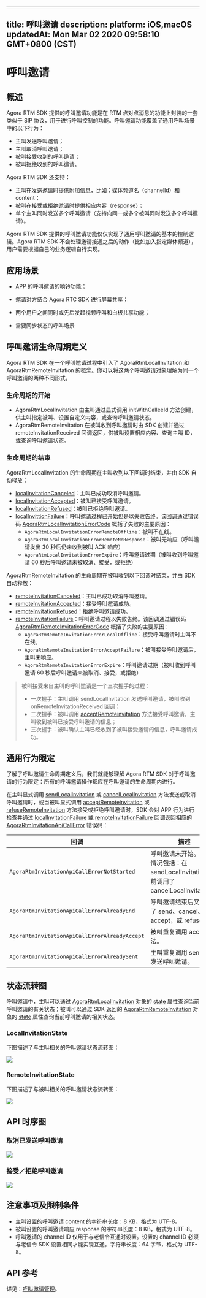 
---
title: 呼叫邀请
description: 
platform: iOS,macOS
updatedAt: Mon Mar 02 2020 09:58:10 GMT+0800 (CST)
---
# 呼叫邀请
## 概述

Agora RTM SDK 提供的呼叫邀请功能是在 RTM 点对点消息的功能上封装的一套类似于 SIP 协议，用于进行呼叫控制的功能。呼叫邀请功能覆盖了通用呼叫场景中的以下行为：

- 主叫发送呼叫邀请；
- 主叫取消呼叫邀请；
- 被叫接受收到的呼叫邀请；
- 被叫拒绝收到的呼叫邀请。

Agora RTM SDK 还支持：

- 主叫在发送邀请时提供附加信息，比如：媒体频道名（channelId）和 content；
- 被叫在接受或拒绝邀请时提供相应内容（response）；
- 单个主叫同时发送多个呼叫邀请（支持向同一或多个被叫同时发送多个呼叫邀请）。

<div class="alert note">Agora RTM SDK 提供的呼叫邀请功能仅仅实现了通用呼叫邀请的基本的控制逻辑。Agora RTM SDK 不会处理邀请接通之后的动作（比如加入指定媒体频道），用户需要根据自己的业务逻辑自行实现。</div>

## 应用场景

- APP 的呼叫邀请的响铃功能；
- 邀请对方结合 Agora RTC SDK 进行屏幕共享；

- 两个用户之间同时或先后发起视频呼叫和白板共享功能；
- 需要同步状态的呼叫场景

## 呼叫邀请生命周期定义

Agora RTM SDK 在一个呼叫邀请过程中引入了 AgoraRtmLocalInvitation 和 AgoraRtmRemoteInvitation 的概念。你可以将这两个呼叫邀请对象理解为同一个呼叫邀请的两种不同形式。

### 生命周期的开始

- AgoraRtmLocalInvitation 由主叫通过显式调用 initWithCalleeId 方法创建，供主叫指定被叫、设置自定义内容，或查询呼叫邀请状态。
- AgoraRtmRemoteInvitation 在被叫收到呼叫邀请时由 SDK 创建并通过 remoteInvitationReceived 回调返回，供被叫设置相应内容、查询主叫 ID，或查询呼叫邀请状态。

### 生命周期的结束

AgoraRtmLocalInvitation 的生命周期在主叫收到以下回调时结束，并由 SDK 自动释放：

- [localInvitationCanceled](https://docs.agora.io/cn/Real-time-Messaging/API%20Reference/RTM_oc/Protocols/AgoraRtmCallDelegate.html#//api/name/rtmCallKit:localInvitationCanceled:)：主叫已成功取消呼叫邀请。
- [localInvitationAccepted](https://docs.agora.io/cn/Real-time-Messaging/API%20Reference/RTM_oc/Protocols/AgoraRtmCallDelegate.html#//api/name/rtmCallKit:localInvitationAccepted:withResponse:)：被叫已接受呼叫邀请。
- [localInvitationRefused](https://docs.agora.io/cn/Real-time-Messaging/API%20Reference/RTM_oc/Protocols/AgoraRtmCallDelegate.html#//api/name/rtmCallKit:localInvitationRefused:withResponse:)：被叫已拒绝呼叫邀请。
- [localInvittionFailure](https://docs.agora.io/cn/Real-time-Messaging/API%20Reference/RTM_oc/Protocols/AgoraRtmCallDelegate.html#//api/name/rtmCallKit:localInvitationFailure:errorCode:)：呼叫邀请过程已开始但是以失败告终。该回调通过错误码 [AgoraRtmLocalInvitationErrorCode](https://docs.agora.io/cn/Real-time-Messaging/API%20Reference/RTM_oc/Constants/AgoraRtmLocalInvitationErrorCode.html) 概括了失败的主要原因：
  - `AgoraRtmLocalInvitationErrorRemoteOffline`：被叫不在线。
  - `AgoraRtmLocalInvitationErrorRemoteNoResponse`：被叫无响应（呼叫邀请发出 30 秒后仍未收到被叫 ACK 响应）
  - `AgoraRtmLocalInvitationErrorExpire`：呼叫邀请过期（被叫收到呼叫邀请 60 秒后呼叫邀请未被取消、接受，或拒绝）

AgoraRtmRemoteInvitation 的生命周期在被叫收到以下回调时结束，并由 SDK 自动释放：

- [remoteInvitationCanceled](https://docs.agora.io/cn/Real-time-Messaging/API%20Reference/RTM_oc/Protocols/AgoraRtmCallDelegate.html#//api/name/rtmCallKit:remoteInvitationCanceled:)：主叫已成功取消呼叫邀请。
- [remoteInvitationAccepted](https://docs.agora.io/cn/Real-time-Messaging/API%20Reference/RTM_oc/Protocols/AgoraRtmCallDelegate.html#//api/name/rtmCallKit:remoteInvitationAccepted:)：接受呼叫邀请成功。
- [remoteInvitationRefused](https://docs.agora.io/cn/Real-time-Messaging/API%20Reference/RTM_oc/Protocols/AgoraRtmCallDelegate.html#//api/name/rtmCallKit:remoteInvitationRefused:)：拒绝呼叫邀请成功。
- [remoteInvitationFailure](https://docs.agora.io/cn/Real-time-Messaging/API%20Reference/RTM_oc/Protocols/AgoraRtmCallDelegate.html#//api/name/rtmCallKit:remoteInvitationFailure:errorCode:)：呼叫邀请过程以失败告终。该回调通过错误码 [AgoraRtmRemoteInvitationErrorCode](https://docs.agora.io/cn/Real-time-Messaging/API%20Reference/RTM_oc/Constants/AgoraRtmRemoteInvitationErrorCode.html) 概括了失败的主要原因：
  - `AgoraRtmRemoteInvitationErrorLocalOffline`：接受呼叫邀请时主叫不在线。
  - `AgoraRtmRemoteInvitationErrorAcceptFailure`：被叫接受呼叫邀请后，主叫未响应。
  - `AgoraRtmRemoteInvitationErrorExpire`：呼叫邀请过期（被叫收到呼叫邀请 60 秒后呼叫邀请未被取消、接受，或拒绝）

> 被叫接受来自主叫的呼叫邀请是一个三次握手的过程：
>
> - 一次握手：主叫调用 sendLocalInvitation 发送呼叫邀请，被叫收到 onRemoteInvitationReceived 回调；
> - 二次握手：被叫调用 [acceptRemoteinvitation](https://docs.agora.io/cn/Real-time-Messaging/API%20Reference/RTM_oc/Classes/AgoraRtmCallKit.html#//api/name/acceptRemoteInvitation:completion:) 方法接受呼叫邀请，主叫收到被叫已接受呼叫邀请的信息；
> - 三次握手：被叫确认主叫已经收到了被叫接受邀请的信息，呼叫邀请成功。

## 通用行为限定 

了解了呼叫邀请生命周期定义后，我们就能够理解 Agora RTM SDK 对于呼叫邀请的行为限定：所有的呼叫邀请操作都应在呼叫邀请的生命周期内进行。

在主叫显式调用 [sendLocalInvitation](https://docs.agora.io/cn/Real-time-Messaging/API%20Reference/RTM_oc/Classes/AgoraRtmCallKit.html#//api/name/sendLocalInvitation:completion:) 或 [cancelLocalInvitation](https://docs.agora.io/cn/Real-time-Messaging/API%20Reference/RTM_oc/Classes/AgoraRtmCallKit.html#//api/name/cancelLocalInvitation:completion:) 方法发送或取消呼叫邀请时，或当被叫显式调用 [acceptRemoteinvitation](https://docs.agora.io/cn/Real-time-Messaging/API%20Reference/RTM_oc/Classes/AgoraRtmCallKit.html#//api/name/acceptRemoteInvitation:completion:) 或 [refuseRemoteInvitation](https://docs.agora.io/cn/Real-time-Messaging/API%20Reference/RTM_oc/Classes/AgoraRtmCallKit.html#//api/name/refuseRemoteInvitation:completion:) 方法接受或拒绝呼叫邀请时，SDK 会对 APP 行为进行检查并通过 [localInvitationFailure](https://docs.agora.io/cn/Real-time-Messaging/API%20Reference/RTM_oc/Protocols/AgoraRtmCallDelegate.html#//api/name/rtmCallKit:localInvitationFailure:errorCode:) 或 [remoteInvitationFailure](https://docs.agora.io/cn/Real-time-Messaging/API%20Reference/RTM_oc/Protocols/AgoraRtmCallDelegate.html#//api/name/rtmCallKit:remoteInvitationFailure:errorCode:) 回调返回相应的 [AgoraRtmInvitationApiCallError](https://docs.agora.io/cn/Real-time-Messaging/API%20Reference/RTM_oc/Constants/AgoraRtmRemoteInvitationErrorCode.html) 错误码：

| 回调                                                         | 描述                                                         |
| ------------------------------------------------------------ | ------------------------------------------------------------ |
| `AgoraRtmInvitationApiCallErrorNotStarted` | 呼叫邀请未开始。错误情况包括：在 sendLocalInvitation 之前调用了 cancelLocalInvitation。 |
| `AgoraRtmInvitationApiCallErrorAlreadyEnd` | 呼叫邀请结束后又调用了 send、cancel、accept，或 refuse。     |
| `AgoraRtmInvitationApiCallErrorAlreadyAccept` | 被叫重复调用 accept 方法。                                   |
| `AgoraRtmInvitationApiCallErrorAlreadySent` | 主叫重复调用 send 方法发送呼叫邀请。                         |

## 状态流转图

呼叫邀请中，主叫可以通过 [AgoraRtmLocalInvitation](https://docs.agora.io/cn/Real-time-Messaging/API%20Reference/RTM_oc/Classes/AgoraRtmLocalInvitation.html) 对象的 [state](https://docs.agora.io/cn/Real-time-Messaging/API%20Reference/RTM_oc/Classes/AgoraRtmLocalInvitation.html#//api/name/state) 属性查询当前呼叫邀请的有关状态；被叫可以通过 SDK 返回的 [AgoraRtmRemoteInvitation](https://docs.agora.io/cn/Real-time-Messaging/API%20Reference/RTM_oc/Classes/AgoraRtmRemoteInvitation.html) 对象的 [state](https://docs.agora.io/cn/Real-time-Messaging/API%20Reference/RTM_oc/Classes/AgoraRtmRemoteInvitation.html#//api/name/state) 属性查询当前呼叫邀请的相关状态。

### LocalInvitationState 

下图描述了与主叫相关的呼叫邀请状态流转图：

![](https://web-cdn.agora.io/docs-files/1582270646018)

### RemoteInvitationState 

下图描述了与被叫相关的呼叫邀请状态流转图：

![](https://web-cdn.agora.io/docs-files/1582270656158)

## API 时序图

### 取消已发送呼叫邀请

![](https://web-cdn.agora.io/docs-files/1565677879249)

### 接受／拒绝呼叫邀请

![](https://docs.agora.io/cn/Real-time-Messaging/web-cdn.agora.io/docs-files/1565670138257)

## 注意事项及限制条件

- 主叫设置的呼叫邀请 content 的字符串长度：8 KB，格式为 UTF-8。
- 被叫设置的呼叫邀请响应 response 的字符串长度：8 KB，格式为 UTF-8。
- 呼叫邀请的 channel ID 仅用于与老信令互通时设置。设置的 channel ID 必须与老信令 SDK 设置相同才能实现互通。字符串长度：64 字节，格式为 UTF-8。



## API 参考

详见：[呼叫邀请管理](https://docs.agora.io/cn/Real-time-Messaging/API%20Reference/RTM_oc/docs/API-Overview.html#callinvitation)。

